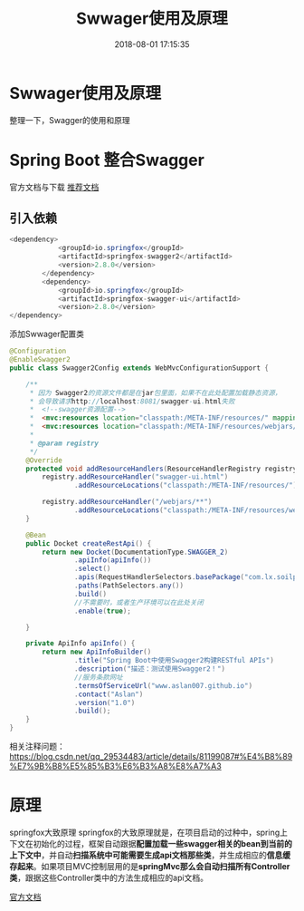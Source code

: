 ﻿---
title: Swwager使用及原理 
date: 2018-08-01 17:15:35
tags: [API]
categories: 原理

---

# Swwager使用及原理 

整理一下，Swagger的使用和原理

# Spring Boot 整合Swagger

官方文档与下载
[推荐文档][1]


## 引入依赖
```Java
<dependency>
            <groupId>io.springfox</groupId>
            <artifactId>springfox-swagger2</artifactId>
            <version>2.8.0</version>
        </dependency>
        <dependency>
            <groupId>io.springfox</groupId>
            <artifactId>springfox-swagger-ui</artifactId>
            <version>2.8.0</version>
</dependency>
```
添加Swwager配置类
```Java
@Configuration
@EnableSwagger2
public class Swagger2Config extends WebMvcConfigurationSupport {

    /**
     * 因为 Swagger2的资源文件都是在jar包里面，如果不在此处配置加载静态资源，
     * 会导致请求http://localhost:8081/swagger-ui.html失败
     *  <!--swagger资源配置-->
     *  <mvc:resources location="classpath:/META-INF/resources/" mapping="swagger-ui.html"/>
     *  <mvc:resources location="classpath:/META-INF/resources/webjars/" mapping="/webjars/**"/>
     *
     * @param registry
     */
    @Override
    protected void addResourceHandlers(ResourceHandlerRegistry registry) {
        registry.addResourceHandler("swagger-ui.html")
                .addResourceLocations("classpath:/META-INF/resources/");

        registry.addResourceHandler("/webjars/**")
                .addResourceLocations("classpath:/META-INF/resources/webjars/");
    }

    @Bean
    public Docket createRestApi() {
        return new Docket(DocumentationType.SWAGGER_2)
                .apiInfo(apiInfo())
                .select()
                .apis(RequestHandlerSelectors.basePackage("com.lx.soilparent.controller"))
                .paths(PathSelectors.any())
                .build()
                //不需要时，或者生产环境可以在此处关闭
                .enable(true);

    }

    private ApiInfo apiInfo() {
        return new ApiInfoBuilder()
                .title("Spring Boot中使用Swagger2构建RESTful APIs")
                .description("描述：测试使用Swagger2！")
                //服务条款网址
                .termsOfServiceUrl("www.aslan007.github.io")
                .contact("Aslan")
                .version("1.0")
                .build();
    }
}
```

相关注释问题：
https://blog.csdn.net/qq_29534483/article/details/81199087#%E4%B8%89%E7%9B%B8%E5%85%B3%E6%B3%A8%E8%A7%A3

# 原理

springfox大致原理
springfox的大致原理就是，在项目启动的过种中，spring上下文在初始化的过程，框架自动跟据**配置加载一些swagger相关的bean到当前的上下文中**，并自动**扫描系统中可能需要生成api文档那些类**，并生成相应的**信息缓存起来**。如果项目MVC控制层用的是**springMvc那么会自动扫描所有Controller类**，跟据这些Controller类中的方法生成相应的api文档。

[官方文档][2]


  [1]: https://legacy.gitbook.com/book/huangwenchao/swagger/details
  [2]: https://swagger.io/specification/